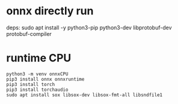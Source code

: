 # onnx directly run


deps:
	sudo apt install -y python3-pip python3-dev libprotobuf-dev protobuf-compiler


# runtime CPU
	python3 -m venv onnxCPU
	pip3 install onnx onnxruntime
	pip3 install torch
	pip3 install torchaudio
	sudo apt install sox libsox-dev libsox-fmt-all libsndfile1
	
	

